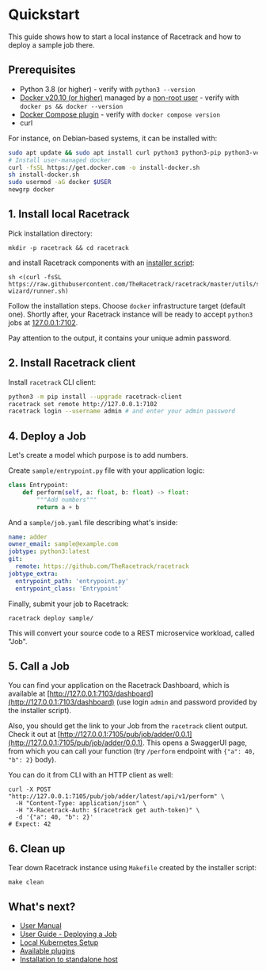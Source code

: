 # Quickstart

This guide shows how to start a local instance of Racetrack
and how to deploy a sample job there.

## Prerequisites

- Python 3.8 (or higher) - verify with `python3 --version`
- [Docker v20.10 (or higher)](https://docs.docker.com/engine/install/ubuntu/)
  managed by a [non-root user](https://docs.docker.com/engine/install/linux-postinstall/#manage-docker-as-a-non-root-user) -
  verify with `docker ps && docker --version`
- [Docker Compose plugin](https://docs.docker.com/compose/install/linux/#install-using-the-repository) -
  verify with `docker compose version`
- curl

For instance, on Debian-based systems, it can be installed with:
```sh
sudo apt update && sudo apt install curl python3 python3-pip python3-venv
# Install user-managed docker
curl -fsSL https://get.docker.com -o install-docker.sh
sh install-docker.sh
sudo usermod -aG docker $USER
newgrp docker
```

## 1. Install local Racetrack

Pick installation directory:
```shell
mkdir -p racetrack && cd racetrack
```

and install Racetrack components with an [installer script](https://github.com/TheRacetrack/racetrack/blob/master/utils/standalone-wizard/wizard.py):
```shell
sh <(curl -fsSL https://raw.githubusercontent.com/TheRacetrack/racetrack/master/utils/standalone-wizard/runner.sh)
```

Follow the installation steps.
Choose `docker` infrastructure target (default one).
Shortly after, your Racetrack instance will be ready to accept `python3` jobs at [127.0.0.1:7102](http://127.0.0.1:7102).

Pay attention to the output, it contains your unique admin password.

## 2. Install Racetrack client

Install `racetrack` CLI client:
```sh
python3 -m pip install --upgrade racetrack-client
racetrack set remote http://127.0.0.1:7102
racetrack login --username admin # and enter your admin password
```

## 4. Deploy a Job

Let's create a model which purpose is to add numbers.

Create `sample/entrypoint.py` file with your application logic:
```python
class Entrypoint:
    def perform(self, a: float, b: float) -> float:
        """Add numbers"""
        return a + b
```

And a `sample/job.yaml` file describing what's inside:

```yaml
name: adder
owner_email: sample@example.com
jobtype: python3:latest
git:
  remote: https://github.com/TheRacetrack/racetrack
jobtype_extra:
  entrypoint_path: 'entrypoint.py'
  entrypoint_class: 'Entrypoint'
```

Finally, submit your job to Racetrack:
```shell
racetrack deploy sample/
```

This will convert your source code to a REST microservice workload, called "Job".

## 5. Call a Job

You can find your application on the Racetrack Dashboard,
which is available at [http://127.0.0.1:7103/dashboard](http://127.0.0.1:7103/dashboard)
(use login `admin` and password provided by the installer script).

Also, you should get the link to your Job from the `racetrack` client output.
Check it out at [http://127.0.0.1:7105/pub/job/adder/0.0.1](http://127.0.0.1:7105/pub/job/adder/0.0.1).
This opens a SwaggerUI page, from which you can call your function
(try `/perform` endpoint with `{"a": 40, "b": 2}` body).

You can do it from CLI with an HTTP client as well:
```shell
curl -X POST "http://127.0.0.1:7105/pub/job/adder/latest/api/v1/perform" \
  -H "Content-Type: application/json" \
  -H "X-Racetrack-Auth: $(racetrack get auth-token)" \
  -d '{"a": 40, "b": 2}'
# Expect: 42
```

## 6. Clean up

Tear down Racetrack instance using `Makefile` created by the installer script:
```shell
make clean
```

## What's next?

- [User Manual](./user/user-guide-1.md)
- [User Guide - Deploying a Job](./user/user-guide-2.md)
- [Local Kubernetes Setup](./deployment/local-kubernetes-setup.md)
- [Available plugins](./user/available-plugins.md)
- [Installation to standalone host](./deployment/standalone-host.md)
